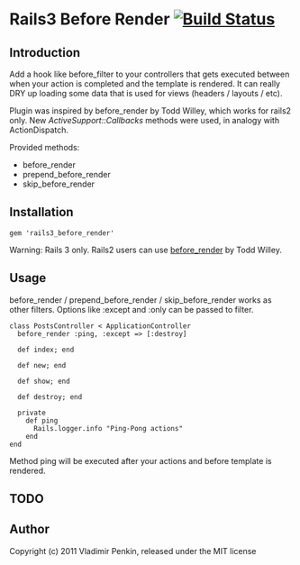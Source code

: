 Rails3 Before Render  [![Build Status](https://secure.travis-ci.org/shell/rails3_before_render.png)](https://secure.travis-ci.org/shell/rails3_before_render.png)
===========================

## Introduction
  Add a hook like before_filter to your controllers that gets executed between
when your action is completed and the template is rendered.  It can really
DRY up loading some data that is used for views (headers / layouts / etc).

  Plugin was inspired by before_render by Todd Willey, which works for rails2 only. New *ActiveSupport::Callbacks* methods were used, in analogy with ActionDispatch.

Provided methods:

- before_render
- prepend\_before\_render
- skip\_before\_render
   
## Installation       
  
    gem 'rails3_before_render'
  
  Warning: Rails 3 only. Rails2 users can use [before_render](<https://github.com/xtoddx/before_render>) by Todd Willey.
 
## Usage
  before_render / prepend\_before\_render / skip\_before\_render works as other filters. Options like :except and :only can be passed to filter.

    class PostsController < ApplicationController
      before_render :ping, :except => [:destroy]
  
      def index; end     
  
      def new; end
    
      def show; end
  
      def destroy; end                                                                          
              
      private
        def ping
          Rails.logger.info "Ping-Pong actions"
        end
    end       
       
  Method ping will be executed after your actions and before template is rendered.

## TODO

## Author
Copyright (c) 2011 Vladimir Penkin, released under the MIT license
